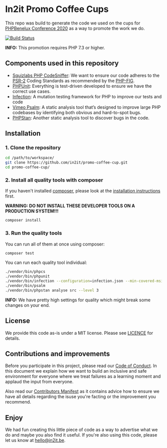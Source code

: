 # In2it Promo Coffee Cups

This repo was build to generate the code we used on the cups for [PHPBenelux Conference 2020](https://conference.phpbenelux.eu/) as a way to promote the work we do.

[![Build Status](https://travis-ci.org/in2it/promo-coffee-cup.svg?branch=master)](https://travis-ci.org/in2it/promo-coffee-cup)

**INFO:** This promotion requires PHP 7.3 or higher.

## Components used in this repository

- [Squizlabs PHP CodeSniffer](https://github.com/squizlabs/PHP_CodeSniffer): We want to ensure our code adheres to the [PSR-2](https://www.php-fig.org/psr/psr-2/) Coding Standards as recommended by the [PHP-FIG](https://www.php-fig.org/).
- [PHPUnit](https://www.phpunit.de/): Everything is test-driven developed to ensure we have the correct use cases.
- [Infection](https://infection.github.io/): A mutation testing framework for PHP to improve our tests and code
- [Vimeo Psalm](https://psalm.dev/): A static analysis tool that’s designed to improve large PHP codebases by identifying both obvious and hard-to-spot bugs.
- [PHPStan](https://github.com/phpstan/phpstan): Another static analysis tool to discover bugs in the code.

## Installation

### 1. Clone the repository

```bash
cd /path/to/workspace/
git clone https://github.com/in2it/promo-coffee-cup.git
cd promo-coffee-cup/
```

### 2. Install all quality tools with composer

If you haven't installed [composer](https://getcomposer.org), please look at the [installation instructions](https://getcomposer.org/doc/00-intro.md) first.

**WARNING: DO NOT INSTALL THESE DEVELOPER TOOLS ON A PRODUCTION SYSTEM!!!** 

```bash
composer install
```

### 3. Run the quality tools

You can run all of them at once using composer:

```bash
composer test
```

You can run each quality tool individual:

```bash
./vendor/bin/phpcs
./vendor/bin/phpunit
./vendor/bin/infection --configuration=infection.json --min-covered-msi=85
./vendor/bin/psalm 
./vendor/bin/phpstan analyse src --level 3
```

**INFO:** We have pretty high settings for quality which might break some changes on your end.

## License

We provide this code as-is under a MIT license. Please see [LICENCE](LICENSE.md) for details.

## Contributions and improvements

Before you participate in this project, please read our [Code of Conduct](CODE_OF_CONDUCT.md). In this document we explain how we want to build an inclusive and safe environment for everyone where we treat failures as a learning moment and applaud the input from everyone.

Also read our [Contributors Manifest](CONTRIBUTING.md) as it contains advice how to ensure we have all details regarding the isuse you're facting or the improvement you recommend.

## Enjoy

We had fun creating this little piece of code as a way to advertise what we do and maybe you also find it useful. If you're also using this code, please let us know at [hello@in2it.be](mailto:hello@in2it.be).


